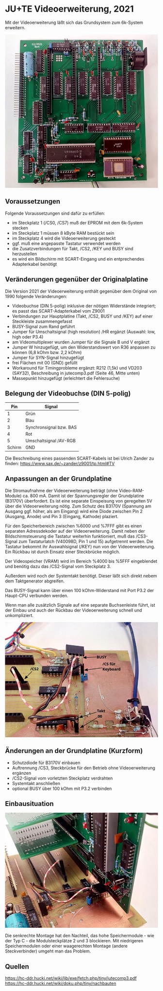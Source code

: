 # JU+TE Videoerweiterung, 2021

Mit der Videoerweiterung läßt sich das Grundsystem zum 6k-System erweitern.

![Videoerweiterung 2021](Bilder/Videoerweiterung_2021.jpg)

## Voraussetzungen
Folgende Voraussetzungen sind dafür zu erfüllen:
- im Steckplatz 1 (/CS0, /CS7) muß der EPROM mit dem 6k-System stecken
- im Steckplatz 1 müssen 8 kByte RAM bestückt sein
- im Steckplatz 4 wird die Videoerweiterung gesteckt
- ggf. muß eine angepasste Tastatur verwendet werden
- die Zusatzverbindungen für Takt, /CS2, /KEY und BUSY sind herzustellen
- es wird ein Bildschirm mit SCART-Eingang und ein entprechendes Adapterkabel benötigt


## Veränderungen gegenüber der Originalplatine
Die Version 2021 der Videoerweiterung enthält gegenüber dem Original von 1990 folgende Veränderungen:
- Videobuchse (DIN 5-polig) inklusive der nötigen Widerstände integriert;
  es passt das SCART-Adapterkabel vom Z9001
- Verbindungen zur Hauptplatine (Takt, /CS2, BUSY und /KEY) auf einer Steckleiste zusammengefasst
- BUSY-Signal zum Rand geführt
- Jumper für Umschaltsignal (high resolution) /HR ergänzt (Auswahl: low, high oder P3.4)
- am Videomultiplexer wurden Jumper für die Signale B und V ergänzt
- Jumper W hinzugefügt, um den Widerstandswert von R36 anpassen zu können (6,8 kOhm bzw. 2,2 kOhm)
- Jumper für SYN-Signal hinzugefügt
- frei Flächen mit 00 (GND) gefüllt
- Workaround für Timingprobleme ergänzt: R212 (1,5k) und VD203 (SAY32), Beschreibung in jutecomp3.pdf (Seite 46, Mitte unten)
- Massepunkt hinzugefügt (erleichtert die Fehlersuche)


## Belegung der Videobuchse (DIN 5-polig)
Pin    | Signal
------ | ------
1      | Grün
2      | Blau
3      | Synchronsignal bzw. BAS
4      | Rot
5      | Umschaltsignal /AV-RGB
Schirm | GND

Die Beschreibung eines passenden SCART-Kabels ist bei Ulrich Zander zu finden:
https://www.sax.de/~zander/z9001/tp.html#TV


## Anpassungen an der Grundplatine
Die Stromaufnahme der Videoerweiterung beträgt (ohne Video-RAM-Module) ca. 800 mA.
Damit ist der Spannungsregler der Grundplatine (B3170V) überfordert.
Es ist eine separate Einspeisung von geregelten 5V über die Videoerweiterung nötig.
Zum Schutz des B3170V (Spannung am Ausgang ggf. höher, als am Eingang) wird eine Diode zwischen Pin 2 (Ausgang, Anode) und Pin 3 (Eingang, Kathode) plaziert.

Für den Speicherbereich zwischen %6000 und %7FFF gibt es einen separaten Adressdekoder auf der Videoerweiterung. Damit neben der Bildschirmsteuerung die Tastatur weiterhin funktioniert, muß das /CS3-Signal zum Tastaturlatch (V40098D, Pin 1 und 15) aufgetrennt werden. Die Tastatur bekommt ihr Auswahlsignal (/KEY) nun von der Videoerweiterung.
Ein Rückbau ist durch Einsatz einer Steckbrücke möglich.

Der Videospeicher (VRAM) wird im Bereich %4000 bis %5FFF eingeblendet und benötig dazu das /CS2-Signal vom Steckplatz 3.

Außerdem wird noch der Systemtakt benötigt. Dieser läßt sich direkt nebem dem Taktgenerator abgreifen.

Das BUSY-Signal kann über einen 100 kOhm-Widerstand mit Port P3.2 der Haupt-CPU verbunden werden.

Wenn man alle zusätzlich Signale auf eine separate Buchsenleiste führt, ist der Einbau und auch der Rückbau der Videoerweiterung schnell und unkompliziert.

![Videoerweiterung 2021](Bilder/Grundplatine_Modifikationen.jpg)

## Änderungen an der Grundplatine (Kurzform)
- Schutzdiode für B3170V einbauen
- Auftrennung /CS3, Steckbrücke für den Betrieb ohne Videoerweiterung ergänzen
- /CS2-Signal vom vorletzten Steckplatz verdrahten
- Systemtakt anschließen
- optional BUSY über 100 kOhm mit P3.2 verbinden

## Einbausituation
![Videoerweiterung 2021](Bilder/Einbausituation.jpg)

Die senkrechte Montage hat den Nachteil, das hohe Speichermodule - wie der Typ C - die Modulsteckplätze 2 und 3 blockieren. Mit niedrigeren Speichermodulen oder einer waagerechten Montage (andere Steckverbinder) umgeht man das Problem.


## Quellen
https://hc-ddr.hucki.net/wiki/lib/exe/fetch.php/tiny/jutecomp3.pdf  
https://hc-ddr.hucki.net/wiki/doku.php/tiny/nachbauten
